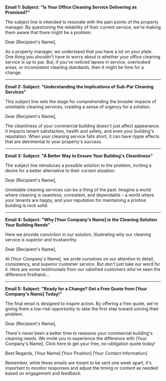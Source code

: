 **Email 1: Subject: "Is Your Office Cleaning Service Delivering as Promised?"**

The subject line is intended to resonate with the pain points of the property manager. By questioning the reliability of their current service, we're making them aware that there might be a problem.

Dear [Recipient's Name],

As a property manager, we understand that you have a lot on your plate. One thing you shouldn't have to worry about is whether your office cleaning service is up to par. But, if you've noticed lapses in service, overlooked areas, or inconsistent cleaning standards, then it might be time for a change.

---

**Email 2: Subject: "Understanding the Implications of Sub-Par Cleaning Services"**

This subject line sets the stage for comprehending the broader impacts of unreliable cleaning services, creating a sense of urgency for a solution.

Dear [Recipient's Name],

The cleanliness of your commercial building doesn't just affect appearance. It impacts tenant satisfaction, health and safety, and even your building's reputation. When your cleaning service falls short, it can have ripple effects that are detrimental to your property's success.

---

**Email 3: Subject: "A Better Way to Ensure Your Building's Cleanliness"**

The subject line introduces a possible solution to the problem, inciting a desire for a better alternative to their current situation.

Dear [Recipient's Name],

Unreliable cleaning services can be a thing of the past. Imagine a world where cleaning is seamless, consistent, and dependable – a world where your tenants are happy, and your reputation for maintaining a pristine building is rock solid.

---

**Email 4: Subject: "Why [Your Company's Name] is the Cleaning Solution Your Building Needs"**

Here we provide conviction in our solution, illustrating why our cleaning service is superior and trustworthy.

Dear [Recipient's Name],

At [Your Company's Name], we pride ourselves on our attention to detail, consistency, and superior customer service. But don't just take our word for it. Here are some testimonials from our satisfied customers who've seen the difference firsthand...

---

**Email 5: Subject: "Ready for a Change? Get a Free Quote from [Your Company's Name] Today!"**

The final email is designed to inspire action. By offering a free quote, we're giving them a low-risk opportunity to take the first step toward solving their problem.

Dear [Recipient's Name],

There's never been a better time to reassess your commercial building's cleaning needs. We invite you to experience the difference with [Your Company's Name]. Click here to get your free, no-obligation quote today!

Best Regards,
[Your Name]
[Your Position]
[Your Contact Information]

Remember, while these emails are meant to be sent one week apart, it's important to monitor responses and adjust the timing or content as needed based on engagement and feedback.

